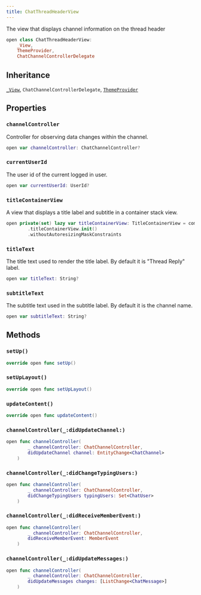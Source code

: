 ```yaml
---
title: ChatThreadHeaderView
---
```


The view that displays channel information on the thread header

``` swift
open class ChatThreadHeaderView:
    _View,
    ThemeProvider,
    ChatChannelControllerDelegate 
```

## Inheritance

[`_View`](../../common-views/_view), `ChatChannelControllerDelegate`, [`ThemeProvider`](../../utils/theme-provider)

## Properties

### `channelController`

Controller for observing data changes within the channel.

``` swift
open var channelController: ChatChannelController?
```

### `currentUserId`

The user id of the current logged in user.

``` swift
open var currentUserId: UserId? 
```

### `titleContainerView`

A view that displays a title label and subtitle in a container stack view.

``` swift
open private(set) lazy var titleContainerView: TitleContainerView = components
        .titleContainerView.init()
        .withoutAutoresizingMaskConstraints
```

### `titleText`

The title text used to render the title label. By default it is "Thread Reply" label.

``` swift
open var titleText: String? 
```

### `subtitleText`

The subtitle text used in the subtitle label. By default it is the channel name.

``` swift
open var subtitleText: String? 
```

## Methods

### `setUp()`

``` swift
override open func setUp() 
```

### `setUpLayout()`

``` swift
override open func setUpLayout() 
```

### `updateContent()`

``` swift
override open func updateContent() 
```

### `channelController(_:didUpdateChannel:)`

``` swift
open func channelController(
        _ channelController: ChatChannelController,
        didUpdateChannel channel: EntityChange<ChatChannel>
    ) 
```

### `channelController(_:didChangeTypingUsers:)`

``` swift
open func channelController(
        _ channelController: ChatChannelController,
        didChangeTypingUsers typingUsers: Set<ChatUser>
    ) 
```

### `channelController(_:didReceiveMemberEvent:)`

``` swift
open func channelController(
        _ channelController: ChatChannelController,
        didReceiveMemberEvent: MemberEvent
    ) 
```

### `channelController(_:didUpdateMessages:)`

``` swift
open func channelController(
        _ channelController: ChatChannelController,
        didUpdateMessages changes: [ListChange<ChatMessage>]
    ) 
```
